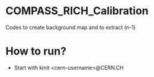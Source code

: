 # COMPASS_RICH_Calibration
Codes to create background map and to extract (n-1)
# How to run?
-  Start with kinit \<cern-username\>@CERN.CH
  
